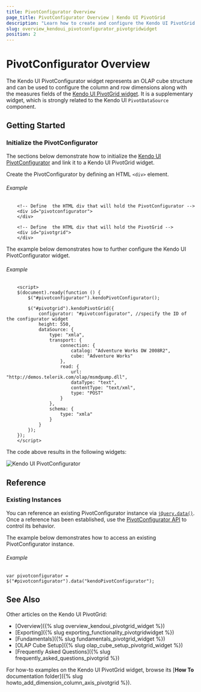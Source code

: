 ```yaml
---
title: PivotConfigurator Overview
page_title: PivotConfigurator Overview | Kendo UI PivotGrid
description: "Learn how to create and configure the Kendo UI PivotGrid Configurator."
slug: overview_kendoui_pivotconfigurator_pivotgridwidget
position: 2
---
```


# PivotConfigurator Overview

The Kendo UI PivotConfigurator widget represents an OLAP cube structure and can be used to configure the column and row dimensions along with the measures fields of the [Kendo UI PivotGrid widget](http://demos.telerik.com/kendo-ui/pivotgrid/index). It is a supplementary widget, which is strongly related to the Kendo UI `PivotDataSource` component.

## Getting Started

### Initialize the PivotConfigurator

The sections below demonstrate how to initialize the [Kendo UI PivotConfigurator](/api/web/pivotconfigurator) and link it to a Kendo UI PivotGrid widget.

Create the PivotConfigurator by defining an HTML `<div>` element.

###### Example

        <!-- Define	 the HTML div that will hold the PivotConfigurator -->
        <div id="pivotconfigurator">
        </div>

        <!-- Define	 the HTML div that will hold the PivotGrid -->
        <div id="pivotgrid">
        </div>

The example below demonstrates how to further configure the Kendo UI PivotConfigurator widget.

###### Example

        <script>
        $(document).ready(function () {
            $("#pivotconfigurator").kendoPivotConfigurator();

            $("#pivotgrid").kendoPivotGrid({
                configurator: "#pivotconfigurator", //specify the ID of the configurator widget
                height: 550,
                dataSource: {
                    type: "xmla",
                    transport: {
                        connection: {
                            catalog: "Adventure Works DW 2008R2",
                            cube: "Adventure Works"
                        },
                        read: {
                            url: "http://demos.telerik.com/olap/msmdpump.dll",
                            dataType: "text",
                            contentType: "text/xml",
                            type: "POST"
                        }
                    },
                    schema: {
                        type: "xmla"
                    }
                }
            });
        });
        </script>

The code above results in the following widgets:

![Kendo UI PivotConfigurator](/images/pivotconfigurator.png)

## Reference

### Existing Instances

You can reference an existing PivotConfigurator instance via [`jQuery.data()`](http://api.jquery.com/jQuery.data/). Once a reference has been established, use the [PivotConfigurator API](/api/web/pivotconfigurator) to control its behavior.

The example below demonstrates how to access an existing PivotConfigurator instance.

###### Example

    var pivotconfigurator = $("#pivotconfigurator").data("kendoPivotConfigurator");

## See Also

Other articles on the Kendo UI PivotGrid:

* [Overview]({% slug overview_kendoui_pivotgrid_widget %})
* [Exporting]({% slug exporting_functionality_pivotgridwidget %})
* [Fundamentals]({% slug fundamentals_pivotgrid_widget %})
* [OLAP Cube Setup]({% slug olap_cube_setup_pivotgrid_widget %})
* [Frequently Asked Questions]({% slug frequently_asked_questions_pivotgrid %})

For how-to examples on the Kendo UI PivotGrid widget, browse its [**How To** documentation folder]({% slug howto_add_dimension_column_axis_pivotgrid %}).
